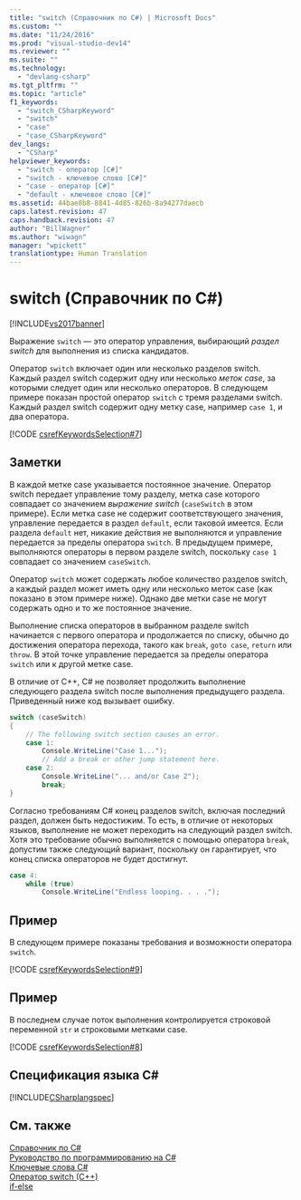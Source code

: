 ```yaml
---
title: "switch (Справочник по C#) | Microsoft Docs"
ms.custom: ""
ms.date: "11/24/2016"
ms.prod: "visual-studio-dev14"
ms.reviewer: ""
ms.suite: ""
ms.technology: 
  - "devlang-csharp"
ms.tgt_pltfrm: ""
ms.topic: "article"
f1_keywords: 
  - "switch_CSharpKeyword"
  - "switch"
  - "case"
  - "case_CSharpKeyword"
dev_langs: 
  - "CSharp"
helpviewer_keywords: 
  - "switch - оператор [C#]"
  - "switch - ключевое слово [C#]"
  - "case - оператор [C#]"
  - "default - ключевое слово [C#]"
ms.assetid: 44bae8b8-8841-4d85-826b-8a94277daecb
caps.latest.revision: 47
caps.handback.revision: 47
author: "BillWagner"
ms.author: "wiwagn"
manager: "wpickett"
translationtype: Human Translation
---
```

# switch (Справочник по C#)
[!INCLUDE[vs2017banner](../../../csharp/includes/vs2017banner.md)]

Выражение `switch` — это оператор управления, выбирающий *раздел switch* для выполнения из списка кандидатов.  
  
 Оператор `switch` включает один или несколько разделов switch.  Каждый раздел switch содержит одну или несколько *меток case*, за которыми следует один или несколько операторов.  В следующем примере показан простой оператор `switch` с тремя разделами switch.  Каждый раздел switch содержит одну метку case, например `case 1`, и два оператора.  
  
 [!CODE [csrefKeywordsSelection#7](../CodeSnippet/VS_Snippets_VBCSharp/csrefKeywordsSelection#7)]  
  
## Заметки  
 В каждой метке case указывается постоянное значение.  Оператор switch передает управление тому разделу, метка case которого совпадает со значением *выражение switch* \(`caseSwitch` в этом примере\).  Если метка case не содержит соответствующего значения, управление передается в раздел `default`, если таковой имеется.  Если раздела `default` нет, никакие действия не выполняются и управление передается за пределы оператора `switch`.  В предыдущем примере, выполняются операторы в первом разделе switch, поскольку `case 1` совпадает со значением `caseSwitch`.  
  
 Оператор `switch` может содержать любое количество разделов switch, а каждый раздел может иметь одну или несколько меток case \(как показано в этом примере ниже\).  Однако две метки case не могут содержать одно и то же постоянное значение.  
  
 Выполнение списка операторов в выбранном разделе switch начинается с первого оператора и продолжается по списку, обычно до достижения оператора перехода, такого как `break`, `goto case`, `return` или `throw`.  В этой точке управление передается за пределы оператора `switch` или к другой метке case.  
  
 В отличие от C\+\+, C\# не позволяет продолжить выполнение следующего раздела switch после выполнения предыдущего раздела.  Приведенный ниже код вызывает ошибку.  
  
```c#  
switch (caseSwitch)  
{  
    // The following switch section causes an error.  
    case 1:  
        Console.WriteLine("Case 1...");  
        // Add a break or other jump statement here.  
    case 2:  
        Console.WriteLine("... and/or Case 2");  
        break;  
}  
```  
  
 Согласно требованиям C\# конец разделов switch, включая последний раздел, должен быть недостижим.  То есть, в отличие от некоторых языков, выполнение не может переходить на следующий раздел switch.  Хотя это требование обычно выполняется с помощью оператора `break`, допустим также следующий вариант, поскольку он гарантирует, что конец списка операторов не будет достигнут.  
  
```c#  
case 4:  
    while (true)  
        Console.WriteLine("Endless looping. . . .");  
```  
  
## Пример  
 В следующем примере показаны требования и возможности оператора `switch`.  
  
 [!CODE [csrefKeywordsSelection#9](../CodeSnippet/VS_Snippets_VBCSharp/csrefKeywordsSelection#9)]  
  
## Пример  
 В последнем случае поток выполнения контролируется строковой переменной `str` и строковыми метками case.  
  
 [!CODE [csrefKeywordsSelection#8](../CodeSnippet/VS_Snippets_VBCSharp/csrefKeywordsSelection#8)]  
  
## Спецификация языка C\#  
 [!INCLUDE[CSharplangspec](../../../csharp/language-reference/keywords/includes/csharplangspec_md.md)]  
  
## См. также  
 [Справочник по C\#](../../../csharp/language-reference/index.md)   
 [Руководство по программированию на C\#](../../../csharp/programming-guide/index.md)   
 [Ключевые слова C\#](../../../csharp/language-reference/keywords/index.md)   
 [Оператор switch \(C\+\+\)](/visual-cpp/cpp/switch-statement-cpp)   
 [if\-else](../../../csharp/language-reference/keywords/if-else.md)